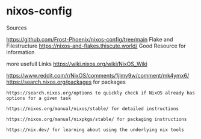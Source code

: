 # nixos-config

Sources

https://github.com/Frost-Phoenix/nixos-config/tree/main Flake and Filestructure
https://nixos-and-flakes.thiscute.world/ Good Resource for information

more usefull Links
https://wiki.nixos.org/wiki/NixOS_Wiki

https://www.reddit.com/r/NixOS/comments/1jlmv9w/comment/mk4ymx6/
https://search.nixos.org/packages for packages

    https://search.nixos.org/options to quickly check if NixOS already has options for a given task

    https://nixos.org/manual/nixos/stable/ for detailed instructions

    https://nixos.org/manual/nixpkgs/stable/ for packaging instructions

    https://nix.dev/ for learning about using the underlying nix tools
